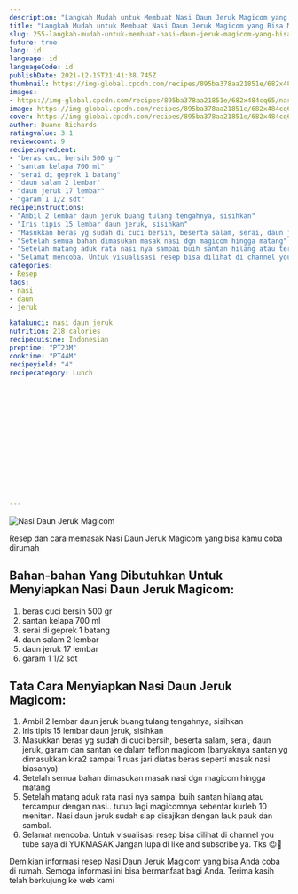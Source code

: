 ```yaml
---
description: "Langkah Mudah untuk Membuat Nasi Daun Jeruk Magicom yang Bisa Manjain Lidah"
title: "Langkah Mudah untuk Membuat Nasi Daun Jeruk Magicom yang Bisa Manjain Lidah"
slug: 255-langkah-mudah-untuk-membuat-nasi-daun-jeruk-magicom-yang-bisa-manjain-lidah
future: true
lang: id
language: id
languageCode: id
publishDate: 2021-12-15T21:41:38.745Z 
thumbnail: https://img-global.cpcdn.com/recipes/895ba378aa21851e/682x484cq65/nasi-daun-jeruk-magicom-foto-resep-utama.png
images:
- https://img-global.cpcdn.com/recipes/895ba378aa21851e/682x484cq65/nasi-daun-jeruk-magicom-foto-resep-utama.png
image: https://img-global.cpcdn.com/recipes/895ba378aa21851e/682x484cq65/nasi-daun-jeruk-magicom-foto-resep-utama.png
cover: https://img-global.cpcdn.com/recipes/895ba378aa21851e/682x484cq65/nasi-daun-jeruk-magicom-foto-resep-utama.png
author: Duane Richards
ratingvalue: 3.1
reviewcount: 9
recipeingredient:
- "beras cuci bersih 500 gr"
- "santan kelapa 700 ml"
- "serai di geprek 1 batang"
- "daun salam 2 lembar"
- "daun jeruk 17 lembar"
- "garam 1 1/2 sdt"
recipeinstructions:
- "Ambil 2 lembar daun jeruk buang tulang tengahnya, sisihkan"
- "Iris tipis 15 lembar daun jeruk, sisihkan"
- "Masukkan beras yg sudah di cuci bersih, beserta salam, serai, daun jeruk, garam dan santan ke dalam teflon magicom (banyaknya santan yg dimasukkan kira2 sampai 1 ruas jari diatas beras seperti masak nasi biasanya)"
- "Setelah semua bahan dimasukan masak nasi dgn magicom hingga matang"
- "Setelah matang aduk rata nasi nya sampai buih santan hilang atau tercampur dengan nasi.. tutup lagi magicomnya sebentar kurleb 10 menitan. Nasi daun jeruk sudah siap disajikan dengan lauk pauk dan sambal."
- "Selamat mencoba. Untuk visualisasi resep bisa dilihat di channel you tube saya di YUKMASAK Jangan lupa di like and subscribe ya. Tks 😉🤝"
categories:
- Resep
tags:
- nasi
- daun
- jeruk

katakunci: nasi daun jeruk 
nutrition: 218 calories
recipecuisine: Indonesian
preptime: "PT23M"
cooktime: "PT44M"
recipeyield: "4"
recipecategory: Lunch


     
    
    
    
    
    
    
    
    
    
    
      
    
---
```



![Nasi Daun Jeruk Magicom](https://img-global.cpcdn.com/recipes/895ba378aa21851e/682x484cq65/nasi-daun-jeruk-magicom-foto-resep-utama.png)

Resep dan cara memasak  Nasi Daun Jeruk Magicom yang bisa kamu coba dirumah

<!--inarticleads1-->

## Bahan-bahan Yang Dibutuhkan Untuk Menyiapkan Nasi Daun Jeruk Magicom:

1. beras cuci bersih 500 gr
1. santan kelapa 700 ml
1. serai di geprek 1 batang
1. daun salam 2 lembar
1. daun jeruk 17 lembar
1. garam 1 1/2 sdt



<!--inarticleads2-->

## Tata Cara Menyiapkan Nasi Daun Jeruk Magicom:

1. Ambil 2 lembar daun jeruk buang tulang tengahnya, sisihkan
1. Iris tipis 15 lembar daun jeruk, sisihkan
1. Masukkan beras yg sudah di cuci bersih, beserta salam, serai, daun jeruk, garam dan santan ke dalam teflon magicom (banyaknya santan yg dimasukkan kira2 sampai 1 ruas jari diatas beras seperti masak nasi biasanya)
1. Setelah semua bahan dimasukan masak nasi dgn magicom hingga matang
1. Setelah matang aduk rata nasi nya sampai buih santan hilang atau tercampur dengan nasi.. tutup lagi magicomnya sebentar kurleb 10 menitan. Nasi daun jeruk sudah siap disajikan dengan lauk pauk dan sambal.
1. Selamat mencoba. Untuk visualisasi resep bisa dilihat di channel you tube saya di YUKMASAK Jangan lupa di like and subscribe ya. Tks 😉🤝




Demikian informasi  resep Nasi Daun Jeruk Magicom   yang bisa Anda coba di rumah. Semoga informasi ini bisa bermanfaat bagi Anda. Terima kasih telah berkujung ke web kami
